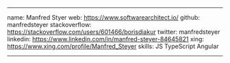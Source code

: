 ____
name:           Manfred Styer
web:            https://www.softwarearchitect.io/
github:         manfredsteyer
stackoverflow:  https://stackoverflow.com/users/601466/borisdiakur
twitter:        manfredsteyer
linkedin:       https://www.linkedin.com/in/manfred-steyer-84645821
xing:           https://www.xing.com/profile/Manfred_Steyer
skills:         JS TypeScript Angular
____
